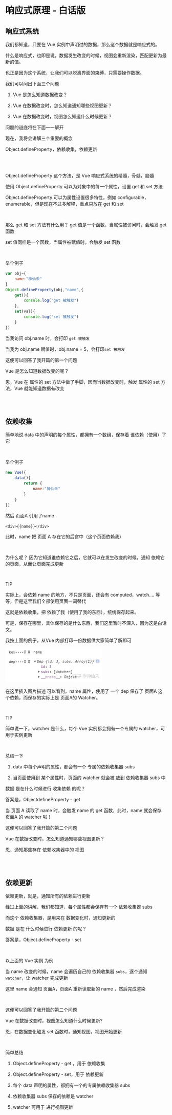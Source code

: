 # 响应式原理 - 白话版

## 响应式系统

我们都知道，只要在 Vue 实例中声明过的数据，那么这个数据就是响应式的。

什么是响应式，也即是说，数据发生改变的时候，视图会重新渲染，匹配更新为最新的值。

也正是因为这个系统，让我们可以脱离界面的束缚，只需要操作数据。

我们可以问出下面三个问题

1. Vue 是怎么知道数据改变？

2. Vue 在数据改变时，怎么知道通知哪些视图更新？

3. Vue 在数据改变时，视图怎么知道什么时候更新？

问题的谜底将在下面一一解开

现在，我将会讲解三个重要的概念

Object.defineProperty，依赖收集，依赖更新

<br> <br>

Object.defineProperty
这个方法，是 Vue 响应式系统的精髓，骨髓，脑髓

使用 Object.defineProperty 可以为对象中的每一个属性，设置 get 和 set 方法

Object.defineProperty 可以为属性设置很多特性，例如 configurable，enumerable，但是现在不过多解释，重点只放在 get 和 set

<br>

那么 get 和 set 方法有什么用？
get 值是一个函数，当属性被访问时，会触发 get 函数

set 值同样是一个函数，当属性被赋值时，会触发 set 函数

<br>

举个例子

```js
var obj={    
    name:"神仙朱"
}
Object.defineProperty(obj,"name",{
    get(){        
        console.log("get 被触发")
    },
    set(val){        
        console.log("set 被触发")
    }
})
```
当我访问 obj.name 时，会打印 `get 被触发`

当我为 obj.name 赋值时，obj.name = 5，会打印`set 被触发`

这便可以回答了我开篇的第一个问题

Vue 是怎么知道数据改变的呢？

恩，Vue 在 属性的 set 方法中做了手脚，因而当数据改变时，触发 属性的 set 方法，Vue 就能知道数据有改变

<br> <br>

## 依赖收集

简单地说
data 中的声明的每个属性，都拥有一个数组，保存着 谁依赖（使用）了 它

<br>

举个例子

```js
new Vue({    
    data(){        
        return {            
            name:"神仙朱"        
        }    
    }
})
```

然后 页面A 引用了name

`<div>{{name}}</div>`

此时，name 把 页面 A 存在它的后宫中（这个页面依赖我）

<br>

为什么呢？
因为它知道谁依赖它之后，它就可以在发生改变的时候，通知 依赖它的页面，从而让页面完成更新

<br>

TIP

实际上，会依赖 name 的地方，不只是页面，还会有 computed，watch.... 等等，但是这里我们全部使用页面一词替代

这就是依赖收集，把 依赖了我（使用了我的东西），统统保存起来。

可是，保存在哪里，具体保存的是什么东西，我们这里暂时不深入，因为这是白话文。

我按上面的例子，从Vue 内部打印一份数据供大家简单了解即可

![依赖](./m1.jpg)

在这里插入图片描述 可以看到，name 属性，使用了 一个 dep 保存了 页面A 这个依赖，而保存的实际上是 页面A的 Watcher。

<br>

TIP

简单说一下，watcher 是什么，每个 Vue 实例都会拥有一个专属的 watcher，可用于实例更新

<br>

总结一下

1. data 中每个声明的属性，都会有一个 专属的依赖收集器 subs

2. 当页面使用到 某个属性时，页面的 watcher 就会被 放到 依赖收集器 subs 中

数据 是在什么时候进行 收集依赖 的呢？

答案是，ObjectdefineProperty - get

当 页面 A 读取了 name 时，会触发 name 的 get 函数，此时，name 就会保存 页面A 的 watcher 啦！

这便可以回答了我开篇的第二个问题

Vue 在数据改变时，怎么知道通知哪些视图更新？

恩，通知那些存在 依赖收集器中的 视图

<br> <br>

## 依赖更新

依赖更新，就是，通知所有的依赖进行更新

经过上面的讲解，我们都知道，每个属性都会保存有一个 依赖收集器 subs

而这个 依赖收集器，是用来在 数据变化时，通知更新的

数据 是在 什么时候进行 依赖更新 的呢？

答案是，Object.defineProperty - set

<br>

以上面的 Vue 实例 为例

当 name 改变的时候，name 会遍历自己的 依赖收集器 `subs`，逐个通知` watcher`，让 watcher 完成更新

这里 name 会通知 页面A，页面A 重新读取新的 name ，然后完成渲染

<br>

这便可以回答了我开篇的第二个问题

Vue 在数据改变时，视图怎么知道什么时候更新?

恩，在数据变化触发 set 函数时，通知视图，视图开始更新

<br>

简单总结

1. Object.defineProperty - get ，用于 依赖收集

2. Object.defineProperty - set，用于 依赖更新

3. 每个 data 声明的属性，都拥有一个的专属依赖收集器 subs

4. 依赖收集器 subs 保存的依赖是 watcher

5. watcher 可用于 进行视图更新
